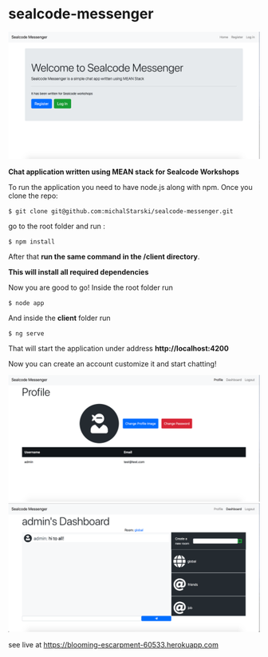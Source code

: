 # sealcode-messenger

![sealcodemessenger](screens/Screen%20Shot%202018-06-14%20at%2022.57.33.png)

**Chat application written using MEAN stack for Sealcode Workshops**

To run the application you need to have node.js along with npm.
Once you clone the repo: 


```
$ git clone git@github.com:michalStarski/sealcode-messenger.git
```


go to the root folder and run :


```
$ npm install
```


After that **run the same command in the /client directory**.

**This will install all required dependencies**

Now you are good to go!
Inside the root folder run

```
$ node app
```

And inside the **client** folder run

```
$ ng serve
```


That will start the application under address **http://localhost:4200**

Now you can create an account customize it and start chatting!

![profilewindowscreen](screens/Screen%20Shot%202018-06-14%20at%2022.58.02.png)
![chatscreen](/screens/Screen%20Shot%202018-06-14%20at%2022.58.35.png)

see live at https://blooming-escarpment-60533.herokuapp.com
